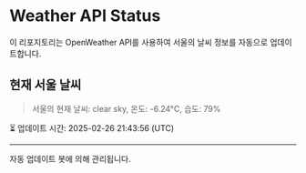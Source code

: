 
# Weather API Status

이 리포지토리는 OpenWeather API를 사용하여 서울의 날씨 정보를 자동으로 업데이트합니다.

## 현재 서울 날씨
> 서울의 현재 날씨: clear sky, 온도: -6.24°C, 습도: 79%

⏳ 업데이트 시간: 2025-02-26 21:43:56 (UTC)

---
자동 업데이트 봇에 의해 관리됩니다.
